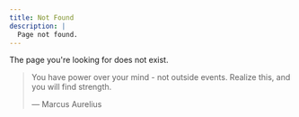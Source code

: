 ```yaml
---
title: Not Found
description: |
  Page not found.
---
```


The page you're looking for does not exist.

> You have power over your mind - not outside events. Realize this, and you will
> find strength.
>
> — Marcus Aurelius
